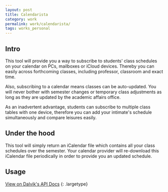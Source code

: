 ```yaml
---
layout: post
title: Calendarista
category: work
permalink: work/calendarista/
tags: works_personal
---
```


## Intro
This tool will provide you a way to subscribe to students' class schedules on your calendar on PCs, mailboxes or iCloud devices. Thereby you can easily across forthcoming classes, including professor, classroom and exact time.

Also, subscribing to a calendar means classes can be auto-updated. You will never bother with semester changes or temporary class adjustments as long as they are updated by the academic affairs office.

As an inadvertent advantage, students can subscribe to multiple class tables with one device, therefore you can add your intimate's schedule simultaneously and compare leisures easily.

## Under the hood
This tool will simply return an iCalendar file which contains all your class schedules over the semester.
Your calendar provider will re-download this iCalendar file periodically in order to provide you an updated schedule.

## Usage
[View on Dalvik's API Docs](https://docs.ifengge.cn/display/apis/CQUPT+APIs)
{: .largetype}
